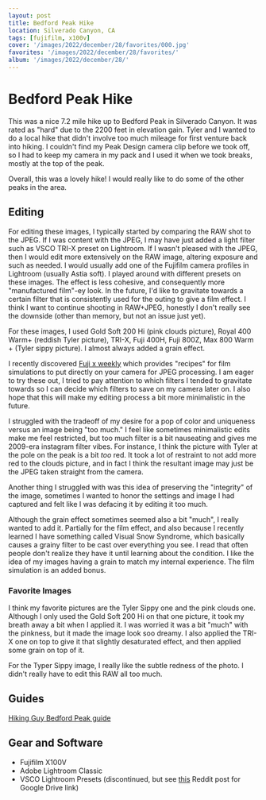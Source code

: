 ```yaml
---
layout: post
title: Bedford Peak Hike
location: Silverado Canyon, CA
tags: [fujifilm, x100v]
cover: '/images/2022/december/28/favorites/000.jpg'
favorites: '/images/2022/december/28/favorites/'
album: '/images/2022/december/28/'
---
```


# Bedford Peak Hike

This was a nice 7.2 mile hike up to Bedford Peak in Silverado Canyon. It was rated as "hard" due to the 2200 feet in elevation gain.
Tyler and I wanted to do a local hike that didn't involve too much mileage for first venture back into hiking.
I couldn't find my Peak Design camera clip before we took off, so I had to keep my camera in my pack and I used it when
we took breaks, mostly at the top of the peak.

Overall, this was a lovely hike! I would really like to do some of the other peaks in the area.

## Editing
For editing these images, I typically started by comparing the RAW shot to the JPEG. If I was content with the JPEG,
I may have just added a light filter such as VSCO TRI-X preset on Lightroom. If I wasn't pleased with the JPEG, then I would edit more extensively
on the RAW image, altering exposure and such as needed. I would usually add one of the Fujifilm camera profiles in Lightroom (usually Astia soft). I played
around with different presets on these images. The effect is less cohesive, and consequently more "manufactured film"-ey look. In the future, I'd like to gravitate towards a certain filter
that is consistently used for the outing to give a film effect. I think I want to continue shooting in RAW+JPEG, honestly I don't
really see the downside (other than memory, but not an issue just yet).

For these images, I used Gold Soft 200 Hi (pink clouds picture), Royal 400 Warm+ (reddish Tyler picture), TRI-X, Fuji 400H, Fuji 800Z, Max 800 Warm + (Tyler sippy picture). I almost always added a grain effect.

I recently discovered [Fuji x weekly](https://fujixweekly.com/) which provides "recipes" for film simulations to put directly on your camera for JPEG processing.
I am eager to try these out, I tried to pay attention to which filters I tended to gravitate towards so I can decide which filters to save on my camera later on.
I also hope that this will make my editing process a bit more minimalistic in the future.

I struggled with the tradeoff of my desire for a pop of color and uniqueness versus an image being "too much." I feel like
sometimes minimalistic edits make me feel restricted, but too much filter is a bit nauseating and gives me 2009-era instagram
filter vibes. For instance, I think the picture with Tyler at the pole on the peak is a bit *too* red. It took a lot of restraint to not add
more red to the clouds picture, and in fact I think the resultant image may just be the JPEG taken straight from the camera.

Another thing I struggled with was this idea of preserving the "integrity" of the image, sometimes I wanted to honor
the settings and image I had captured and felt like I was defacing it by editing it too much.

Although the grain effect sometimes seemed also a bit "much", I really wanted to add it. Partially for the film effect,
and also because I recently learned I have something called Visual Snow Syndrome, which basically causes a grainy filter to be
cast over everything you see. I read that often people don't realize they have it until learning about the condition. I
like the idea of my images having a grain to match my internal experience. The film simulation is an added bonus.

### Favorite Images
I think my favorite pictures are the Tyler Sippy one and the pink clouds one. Although I only used the Gold Soft 200 Hi on that one
picture, it took my breath away a bit when I applied it. I was worried it was a bit "much" with the pinkness, but
it made the image look soo dreamy. I also applied the TRI-X one on top to give it that slightly desaturated effect, and then
applied some grain on top of it.

For the Typer Sippy image, I really like the subtle redness of the photo. I didn't really have to edit this RAW all too much.


## Guides
[Hiking Guy Bedford Peak guide](https://hikingguy.com/hiking-trails/hiking-orange-county/hike-the-bedford-peak-trail-orange-county/)

## Gear and Software
- Fujifilm X100V
- Adobe Lightroom Classic
- VSCO Lightroom Presets (discontinued, but see [this](https://www.reddit.com/r/Lightroom/comments/p9k9t3/so_i_just_found_out_that_vsco_no_longer_has_their/) Reddit post for Google Drive link)